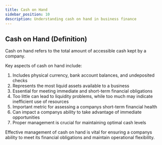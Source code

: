 ```yaml
---
title: Cash on Hand
sidebar_position: 10
description: Understanding cash on hand in business finance
---
```

## Cash on Hand (Definition)
Cash on hand refers to the total amount of accessible cash kept by a company.

Key aspects of cash on hand include:
1. Includes physical currency, bank account balances, and undeposited checks
2. Represents the most liquid assets available to a business
3. Essential for meeting immediate and short-term financial obligations
4. Too little can lead to liquidity problems, while too much may indicate inefficient use of resources
5. Important metric for assessing a companys short-term financial health
6. Can impact a companys ability to take advantage of immediate opportunities
7. Proper management is crucial for maintaining optimal cash levels

Effective management of cash on hand is vital for ensuring a companys ability to meet its financial obligations and maintain operational flexibility.